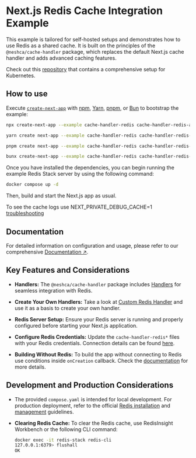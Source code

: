 # Next.js Redis Cache Integration Example

This example is tailored for self-hosted setups and demonstrates how to use Redis as a shared cache. It is built on the principles of the `@neshca/cache-handler` package, which replaces the default Next.js cache handler and adds advanced caching features.

Check out this [repository](https://github.com/ezeparziale/nextjs-k8s) that contains a comprehensive setup for Kubernetes.

## How to use

Execute [`create-next-app`](https://github.com/vercel/next.js/tree/canary/packages/create-next-app) with [npm](https://docs.npmjs.com/cli/init), [Yarn](https://yarnpkg.com/lang/en/docs/cli/create/), [pnpm](https://pnpm.io), or [Bun](https://bun.sh/docs/cli/bunx) to bootstrap the example:

```bash
npx create-next-app --example cache-handler-redis cache-handler-redis-app
```

```bash
yarn create next-app --example cache-handler-redis cache-handler-redis-app
```

```bash
pnpm create next-app --example cache-handler-redis cache-handler-redis-app
```

```bash
bunx create-next-app --example cache-handler-redis cache-handler-redis-app
```

Once you have installed the dependencies, you can begin running the example Redis Stack server by using the following command:

```bash
docker compose up -d
```

Then, build and start the Next.js app as usual.

To see the cache logs use NEXT_PRIVATE_DEBUG_CACHE=1 [troubleshooting](https://caching-tools.github.io/next-shared-cache/troubleshooting)

## Documentation

For detailed information on configuration and usage, please refer to our comprehensive [Documentation ↗](https://caching-tools.github.io/next-shared-cache).

## Key Features and Considerations

- **Handlers:** The `@neshca/cache-handler` package includes [Handlers](https://caching-tools.github.io/next-shared-cache/handlers/redis-stack) for seamless integration with Redis.

- **Create Your Own Handlers:** Take a look at [Custom Redis Handler](https://caching-tools.github.io/next-shared-cache/usage/creating-a-custom-handler) and use it as a basis to create your own handler.

- **Redis Server Setup:** Ensure your Redis server is running and properly configured before starting your Next.js application.

- **Configure Redis Credentials:** Update the `cache-handler-redis*` files with your Redis credentials. Connection details can be found [here](https://redis.io/docs/connect/clients/nodejs/).

- **Building Without Redis:** To build the app without connecting to Redis use conditions inside `onCreation` callback. Check the [documentation](https://caching-tools.github.io/next-shared-cache/configuration/opt-out-cache-on-build) for more details.

## Development and Production Considerations

- The provided `compose.yaml` is intended for local development. For production deployment, refer to the official [Redis installation](https://redis.io/docs/install/) and [management](https://redis.io/docs/management/) guidelines.

- **Clearing Redis Cache:** To clear the Redis cache, use RedisInsight Workbench or the following CLI command:

  ```bash
  docker exec -it redis-stack redis-cli
  127.0.0.1:6379> flushall
  OK
  ```
